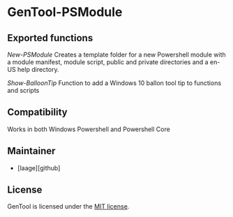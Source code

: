 ﻿# GenTool-PSModule

## Exported functions

_New-PSModule_
Creates a template folder for a new Powershell module with a module manifest,
module script, public and private directories and a en-US help directory.

_Show-BalloonTip_
Function to add a Windows 10 ballon tool tip to functions and scripts

## Compatibility

Works in both Windows Powershell and Powershell Core

## Maintainer

- [laage][github]

## License

GenTool is licensed under the [MIT license][].

[MIT license]: https://github.com/laage/GenTool-PSModule/blob/master/LICENSE.txt
